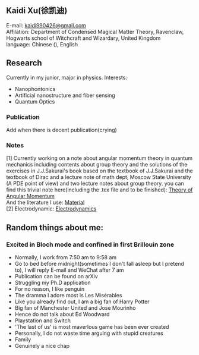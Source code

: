 ## Kaidi Xu(徐凯迪)
E-mail: kaidi990426@gmail.com  
Affilation: Department of Condensed Magical Matter Theory, Ravenclaw, Hogwarts school of Witchcraft and Wizardary, United Kingdom  
language: Chinese (), English
## Research
Currently in my junior, major in physics.
Interests: 
* Nanophontonics
* Artificial nanostructure and fiber sensing
* Quantum Optics

### Publication

Add when there is decent publication(crying)

### Notes
[1] Currently working on a note about angular momentum theory in quantum mechanics including contents about group theory and the solutions of the exercises in J.J.Sakurai's book based on the textbook of J.J.Sakurai and the textbook of Dirac and a lecture note of math dept, Moscow State University (A PDE point of view) and two lecture notes about group theory.
you can find this trivial note here(including the .tex file and to be finished):  [Theory of Angular Momentum](https://drive.google.com/open?id=1e1MSU2ynOPZD74bu9zVQUS1jYZf6j7Mi)  
And the literature I use:  [Material](https://drive.google.com/open?id=1hvvnQElfzBgvx5HQ7LRnWwgLZpYk4w66)  
[2] Electrodynamic:  [Electrodynamics](https://drive.google.com/open?id=1s_Q956ZPOsGPNvEXco4c8NctMXnQtloG)

## Random things about me: 
### Excited in Bloch mode and confined in first Brillouin zone
* Normally, I work from 7:50 am to 9:58 am  
* Go to bed before midnight(sometimes I don't fall asleep but I pretend to), I will reply E-mail and WeChat after 7 am
* Publication can be found on arXiv
* Struggling my Ph.D application
* For no reason, I like penguin
* The dramma I adore most is Les Misérables
* Like you already find out, I am a big fan of Harry Potter
* Big fan of Manchester United and Jose Mourinho
* Hence do not talk about Ed Woodward
* Playstation and Switch
* 'The last of us' is most maverlous game has been ever created 
* Personally, I do not waste time arguing with stupid creatures
* Family
* Genuinely a nice chap
